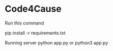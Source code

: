 # Code4Cause

Run this command 

pip install -r requirements.txt

Running server 
python app.py or python3 app.py
